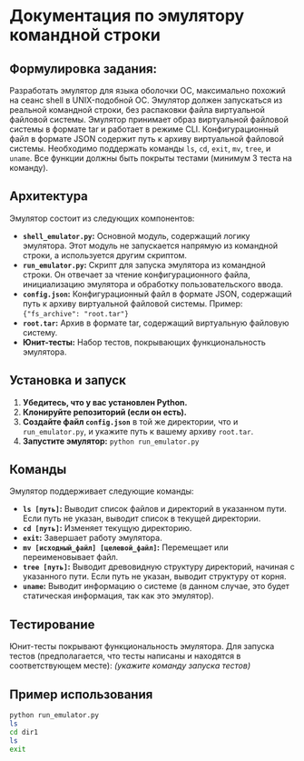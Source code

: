 # Документация по эмулятору командной строки

## Формулировка задания:

Разработать эмулятор для языка оболочки ОС, максимально похожий на сеанс shell в UNIX-подобной ОС. Эмулятор должен запускаться из реальной командной строки, без распаковки файла виртуальной файловой системы.  Эмулятор принимает образ виртуальной файловой системы в формате tar и работает в режиме CLI. Конфигурационный файл в формате JSON содержит путь к архиву виртуальной файловой системы.  Необходимо поддержать команды `ls`, `cd`, `exit`, `mv`, `tree`, и `uname`.  Все функции должны быть покрыты тестами (минимум 3 теста на команду).


## Архитектура

Эмулятор состоит из следующих компонентов:

* **`shell_emulator.py`:** Основной модуль, содержащий логику эмулятора.  Этот модуль не запускается напрямую из командной строки, а используется другим скриптом.
* **`run_emulator.py`:** Скрипт для запуска эмулятора из командной строки.  Он отвечает за чтение конфигурационного файла, инициализацию эмулятора и обработку пользовательского ввода.
* **`config.json`:** Конфигурационный файл в формате JSON, содержащий путь к архиву виртуальной файловой системы.  Пример: `{"fs_archive": "root.tar"}`
* **`root.tar`:**  Архив в формате tar, содержащий виртуальную файловую систему.
* **Юнит-тесты:**  Набор тестов, покрывающих функциональность эмулятора.


## Установка и запуск

1. **Убедитесь, что у вас установлен Python.**
2. **Клонируйте репозиторий (если он есть).**
3. **Создайте файл `config.json`** в той же директории, что и `run_emulator.py`,  и укажите путь к вашему архиву `root.tar`.
4. **Запустите эмулятор:**  `python run_emulator.py`

## Команды

Эмулятор поддерживает следующие команды:

* **`ls [путь]`:** Выводит список файлов и директорий в указанном пути.  Если путь не указан, выводит список в текущей директории.
* **`cd [путь]`:** Изменяет текущую директорию.
* **`exit`:** Завершает работу эмулятора.
* **`mv [исходный_файл] [целевой_файл]`:** Перемещает или переименовывает файл.
* **`tree [путь]`:** Выводит древовидную структуру директорий, начиная с указанного пути.  Если путь не указан, выводит структуру от корня.
* **`uname`:** Выводит информацию о системе (в данном случае, это будет статическая информация, так как это эмулятор).


## Тестирование

Юнит-тесты покрывают функциональность эмулятора.  Для запуска тестов (предполагается, что тесты написаны и находятся в соответствующем месте):  *(укажите команду запуска тестов)*


## Пример использования

```bash
python run_emulator.py
ls
cd dir1
ls
exit